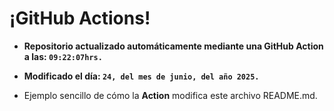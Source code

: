 # ¡GitHub Actions!
* **Repositorio actualizado automáticamente mediante una GitHub Action a las: `09:22:07hrs.`**
* **Modificado el día: `24, del mes de junio, del año 2025.`**

* Ejemplo sencillo de cómo la **Action** modifica este archivo README.md.
